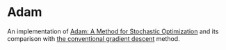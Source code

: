 # Adam
An implementation of [Adam: A Method for Stochastic Optimization](https://arxiv.org/abs/1412.6980) and its comparison with [the conventional gradient descent](https://en.wikipedia.org/wiki/Gradient_descent) method.
